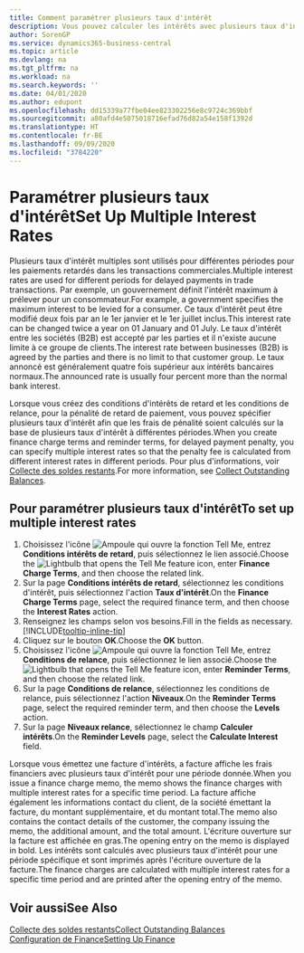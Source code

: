 ```yaml
---
title: Comment paramétrer plusieurs taux d'intérêt
description: Vous pouvez calculer les intérêts avec plusieurs taux d'intérêts pour une période donnée. Le calcul des intérêts ressemble à tous les intérêts financiers, avec une variation uniquement du taux d'intérêt pour une période donnée.
author: SorenGP
ms.service: dynamics365-business-central
ms.topic: article
ms.devlang: na
ms.tgt_pltfrm: na
ms.workload: na
ms.search.keywords: ''
ms.date: 04/01/2020
ms.author: edupont
ms.openlocfilehash: dd15339a77fbe04ee823302256e8c9724c369bbf
ms.sourcegitcommit: a80afd4e5075018716efad76d82a54e158f1392d
ms.translationtype: HT
ms.contentlocale: fr-BE
ms.lasthandoff: 09/09/2020
ms.locfileid: "3784220"
---
```

# <a name="set-up-multiple-interest-rates"></a><span data-ttu-id="1a66e-104">Paramétrer plusieurs taux d'intérêt</span><span class="sxs-lookup"><span data-stu-id="1a66e-104">Set Up Multiple Interest Rates</span></span>
<span data-ttu-id="1a66e-105">Plusieurs taux d'intérêt multiples sont utilisés pour différentes périodes pour les paiements retardés dans les transactions commerciales.</span><span class="sxs-lookup"><span data-stu-id="1a66e-105">Multiple interest rates are used for different periods for delayed payments in trade transactions.</span></span> <span data-ttu-id="1a66e-106">Par exemple, un gouvernement définit l'intérêt maximum à prélever pour un consommateur.</span><span class="sxs-lookup"><span data-stu-id="1a66e-106">For example, a government specifies the maximum interest to be levied for a consumer.</span></span> <span data-ttu-id="1a66e-107">Ce taux d'intérêt peut être modifié deux fois par an le 1er janvier et le 1er juillet inclus.</span><span class="sxs-lookup"><span data-stu-id="1a66e-107">This interest rate can be changed twice a year on 01 January and 01 July.</span></span> <span data-ttu-id="1a66e-108">Le taux d'intérêt entre les sociétés (B2B) est accepté par les parties et il n'existe aucune limite à ce groupe de clients.</span><span class="sxs-lookup"><span data-stu-id="1a66e-108">The interest rate between businesses (B2B) is agreed by the parties and there is no limit to that customer group.</span></span> <span data-ttu-id="1a66e-109">Le taux annoncé est généralement quatre fois supérieur aux intérêts bancaires normaux.</span><span class="sxs-lookup"><span data-stu-id="1a66e-109">The announced rate is usually four percent more than the normal bank interest.</span></span>

<span data-ttu-id="1a66e-110">Lorsque vous créez des conditions d'intérêts de retard et les conditions de relance, pour la pénalité de retard de paiement, vous pouvez spécifier plusieurs taux d'intérêt afin que les frais de pénalité soient calculés sur la base de plusieurs taux d'intérêt à différentes périodes.</span><span class="sxs-lookup"><span data-stu-id="1a66e-110">When you create finance charge terms and reminder terms, for delayed payment penalty, you can specify multiple interest rates so that the penalty fee is calculated from different interest rates in different periods.</span></span> <span data-ttu-id="1a66e-111">Pour plus d'informations, voir [Collecte des soldes restants](receivables-collect-outstanding-balances.md).</span><span class="sxs-lookup"><span data-stu-id="1a66e-111">For more information, see [Collect Outstanding Balances](receivables-collect-outstanding-balances.md).</span></span>

## <a name="to-set-up-multiple-interest-rates"></a><span data-ttu-id="1a66e-112">Pour paramétrer plusieurs taux d'intérêt</span><span class="sxs-lookup"><span data-stu-id="1a66e-112">To set up multiple interest rates</span></span>  
1.  <span data-ttu-id="1a66e-113">Choisissez l'icône ![Ampoule qui ouvre la fonction Tell Me](media/ui-search/search_small.png "Dites-moi ce que vous voulez faire"), entrez **Conditions intérêts de retard**, puis sélectionnez le lien associé.</span><span class="sxs-lookup"><span data-stu-id="1a66e-113">Choose the ![Lightbulb that opens the Tell Me feature](media/ui-search/search_small.png "Tell me what you want to do") icon, enter **Finance Charge Terms**, and then choose the related link.</span></span>  
2.  <span data-ttu-id="1a66e-114">Sur la page **Conditions intérêts de retard**, sélectionnez les conditions d'intérêt, puis sélectionnez l'action **Taux d'intérêt**.</span><span class="sxs-lookup"><span data-stu-id="1a66e-114">On the **Finance Charge Terms** page, select the required finance term, and then choose the **Interest Rates** action.</span></span>  
3.  <span data-ttu-id="1a66e-115">Renseignez les champs selon vos besoins.</span><span class="sxs-lookup"><span data-stu-id="1a66e-115">Fill in the fields as necessary.</span></span> [!INCLUDE[tooltip-inline-tip](includes/tooltip-inline-tip_md.md)]
4.  <span data-ttu-id="1a66e-116">Cliquez sur le bouton **OK**.</span><span class="sxs-lookup"><span data-stu-id="1a66e-116">Choose the **OK** button.</span></span>  
5.  <span data-ttu-id="1a66e-117">Choisissez l'icône ![Ampoule qui ouvre la fonction Tell Me](media/ui-search/search_small.png "Dites-moi ce que vous voulez faire"), entrez **Conditions de relance**, puis sélectionnez le lien associé.</span><span class="sxs-lookup"><span data-stu-id="1a66e-117">Choose the ![Lightbulb that opens the Tell Me feature](media/ui-search/search_small.png "Tell me what you want to do") icon, enter **Reminder Terms**, and then choose the related link.</span></span>  
6.  <span data-ttu-id="1a66e-118">Sur la page **Conditions de relance**, sélectionnez les conditions de relance, puis sélectionnez l'action **Niveaux**.</span><span class="sxs-lookup"><span data-stu-id="1a66e-118">On the **Reminder Terms** page, select the required reminder term, and then choose the **Levels** action.</span></span>  
7.  <span data-ttu-id="1a66e-119">Sur la page **Niveaux relance**, sélectionnez le champ **Calculer intérêts**.</span><span class="sxs-lookup"><span data-stu-id="1a66e-119">On the **Reminder Levels** page, select the **Calculate Interest** field.</span></span>  

<span data-ttu-id="1a66e-120">Lorsque vous émettez une facture d'intérêts, a facture affiche les frais financiers avec plusieurs taux d'intérêt pour une période donnée.</span><span class="sxs-lookup"><span data-stu-id="1a66e-120">When you issue a finance charge memo, the memo shows the finance charges with multiple interest rates for a specific time period.</span></span> <span data-ttu-id="1a66e-121">La facture affiche également les informations contact du client, de la société émettant la facture, du montant supplémentaire, et du montant total.</span><span class="sxs-lookup"><span data-stu-id="1a66e-121">The memo also contains the contact details of the customer, the company issuing the memo, the additional amount, and the total amount.</span></span> <span data-ttu-id="1a66e-122">L'écriture ouverture sur la facture est affichée en gras.</span><span class="sxs-lookup"><span data-stu-id="1a66e-122">The opening entry on the memo is displayed in bold.</span></span> <span data-ttu-id="1a66e-123">Les intérêts sont calculés avec plusieurs taux d'intérêt pour une période spécifique et sont imprimés après l'écriture ouverture de la facture.</span><span class="sxs-lookup"><span data-stu-id="1a66e-123">The finance charges are calculated with multiple interest rates for a specific time period and are printed after the opening entry of the memo.</span></span>  

## <a name="see-also"></a><span data-ttu-id="1a66e-124">Voir aussi</span><span class="sxs-lookup"><span data-stu-id="1a66e-124">See Also</span></span>  
[<span data-ttu-id="1a66e-125">Collecte des soldes restants</span><span class="sxs-lookup"><span data-stu-id="1a66e-125">Collect Outstanding Balances</span></span>](receivables-collect-outstanding-balances.md)  
[<span data-ttu-id="1a66e-126">Configuration de Finance</span><span class="sxs-lookup"><span data-stu-id="1a66e-126">Setting Up Finance</span></span>](finance-setup-finance.md)
